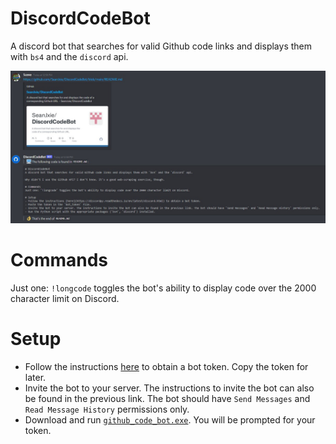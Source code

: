 # DiscordCodeBot
A discord bot that searches for valid Github code links and displays them with `bs4` and the `discord` api.

![example](https://github.com/SeanJxie/DiscordCodeBot/blob/main/example.jpg)

# Commands
Just one: `!longcode` toggles the bot's ability to display code over the 2000 character limit on Discord.

# Setup
- Follow the instructions [here](https://discordpy.readthedocs.io/en/latest/discord.html) to obtain a bot token. Copy the token for later.
- Invite the bot to your server. The instructions to invite the bot can also be found in the previous link. The bot should have `Send Messages` and `Read Message History` permissions only.
- Download and run [`github_code_bot.exe`](https://github.com/SeanJxie/DiscordCodeBot/blob/main/github_code_bot.exe?raw=true). You will be prompted for your token.
